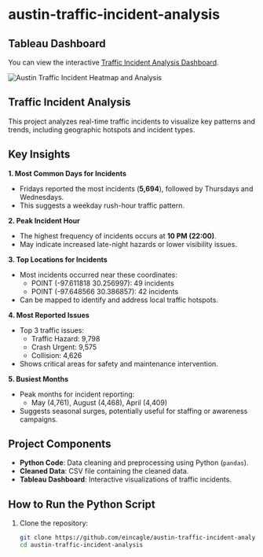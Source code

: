 # austin-traffic-incident-analysis

## Tableau Dashboard

You can view the interactive [Traffic Incident Analysis Dashboard](https://public.tableau.com/shared/NXQKTMPSM?:display_count=n&:origin=viz_share_link).

![Austin Traffic Incident Heatmap and Analysis](https://github.com/user-attachments/assets/28f4ddbf-c801-47b2-80ef-5a61f360f9ec)

## Traffic Incident Analysis

This project analyzes real-time traffic incidents to visualize key patterns and trends, including geographic hotspots and incident types. 

## Key Insights

**1. Most Common Days for Incidents**  
- Fridays reported the most incidents (**5,694**), followed by Thursdays and Wednesdays.  
- This suggests a weekday rush-hour traffic pattern.

**2. Peak Incident Hour**  
- The highest frequency of incidents occurs at **10 PM (22:00)**.  
- May indicate increased late-night hazards or lower visibility issues.

**3. Top Locations for Incidents**  
- Most incidents occurred near these coordinates:  
  - POINT (-97.611818 30.256997): 49 incidents  
  - POINT (-97.648566 30.386857): 42 incidents  
- Can be mapped to identify and address local traffic hotspots.

**4. Most Reported Issues**  
- Top 3 traffic issues:  
  - Traffic Hazard: 9,798  
  - Crash Urgent: 9,575  
  - Collision: 4,626  
- Shows critical areas for safety and maintenance intervention.

**5. Busiest Months**  
- Peak months for incident reporting:  
  - May (4,761), August (4,468), April (4,409)  
- Suggests seasonal surges, potentially useful for staffing or awareness campaigns.


## Project Components
- **Python Code**: Data cleaning and preprocessing using Python (`pandas`).
- **Cleaned Data**: CSV file containing the cleaned data.
- **Tableau Dashboard**: Interactive visualizations of traffic incidents.

## How to Run the Python Script
1. Clone the repository:
   ```bash
   git clone https://github.com/eincagle/austin-traffic-incident-analysis
   cd austin-traffic-incident-analysis
